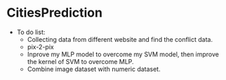 # CitiesPrediction

* To do list:
  * Collecting data from different website and find the conflict data.
  * pix-2-pix
  * Inprove my MLP model to overcome my SVM model, then improve the kernel of SVM to overcome MLP.
  * Combine image dataset with numeric dataset.
